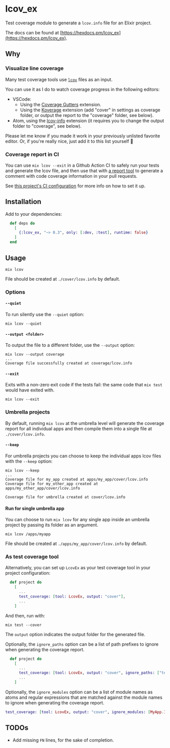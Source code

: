 # lcov_ex

Test coverage module to generate a `lcov.info` file for an Elixir project.

The docs can be found at [https://hexdocs.pm/lcov_ex](https://hexdocs.pm/lcov_ex).

## Why

### Visualize line coverage

Many test coverage tools use [`lcov`](https://manpages.debian.org/stretch/lcov/geninfo.1.en.html#FILES) files as an input.

You can use it as I do to watch coverage progress in the following editors:

- VSCode:
  - Using the [Coverage Gutters](https://github.com/ryanluker/vscode-coverage-gutters) extension.
  - Using the [Koverage](https://marketplace.visualstudio.com/items?itemName=tenninebt.vscode-koverage) extension (add "cover" in settings as coverage folder, or output the report to the "coverage" folder, see below).
- Atom, using the [lcov-info](https://atom.io/packages/lcov-info) extension (it requires you to change the output folder to "coverage", see below).

Please let me know if you made it work in your previously unlisted favorite editor. Or, if you're really nice, just add it to this list yourself :slightly_smiling_face:

### Coverage report in CI

You can use `mix lcov --exit` in a Github Action CI to safely run your tests and generate the lcov file, and then use that with [a report tool](https://github.com/marketplace/actions/lcov-pull-request-report) to generate a comment with code coverage information in your pull requests.

See [this project's CI configuration](https://github.com/dariodf/lcov_ex/blob/master/.github/workflows/elixir.yml) for more info on how to set it up.

## Installation

Add to your dependencies:

```elixir
  def deps do
    [
      {:lcov_ex, "~> 0.3", only: [:dev, :test], runtime: false}
    ]
  end
```

## Usage

```shell
mix lcov
```

File should be created at `./cover/lcov.info` by default.

### Options

#### `--quiet`

To run silently use the `--quiet` option:

```shell
mix lcov --quiet
```

#### `--output <folder>`

To output the file to a different folder, use the `--output` option:

```shell
mix lcov --output coverage
...
Coverage file successfully created at coverage/lcov.info
```

#### `--exit`

Exits with a non-zero exit code if the tests fail: the same code that `mix test` would have exited with.

``` shell
mix lcov --exit
```

### Umbrella projects

By default, running `mix lcov` at the umbrella level will generate the coverage report for all individual apps and then compile them into a single file at `./cover/lcov.info`.

#### `--keep`

For umbrella projects you can choose to keep the individual apps lcov files with the `--keep` option:

```shell
mix lcov --keep
...
Coverage file for my_app created at apps/my_app/cover/lcov.info
Coverage file for my_other_app created at apps/my_other_app/cover/lcov.info

Coverage file for umbrella created at cover/lcov.info
```

#### Run for single umbrella app

You can choose to run `mix lcov` for any single app inside an umbrella project by passing its folder as an argument.

```shell
mix lcov /apps/myapp
```

File should be created at `./apps/my_app/cover/lcov.info` by default.

### As test coverage tool

Alternatively, you can set up `LcovEx` as your test coverage tool in your project configuration:

```elixir
  def project do
    [
      ...
      test_coverage: [tool: LcovEx, output: "cover"],
      ...
    ]
```

And then, run with:

```shell
mix test --cover
```

The `output` option indicates the output folder for the generated file.

Optionally, the `ignore_paths` option can be a list of path prefixes to ignore when generating the coverage report.

```elixir
  def project do
    [
      ...
      test_coverage: [tool: LcovEx, output: "cover", ignore_paths: ["test/", "deps/"]]
      ...
    ]
```

Optionally, the `ignore_modules` option can be a list of module names as atoms and regular expressions that are matched against the module names to ignore when generating the coverage report.

```elixir
test_coverage: [tool: LcovEx, output: "cover", ignore_modules: [MyApp.IgnoreModule, ~r/.*Test/]],
```

## TODOs

- Add missing `FN` lines, for the sake of completion.
